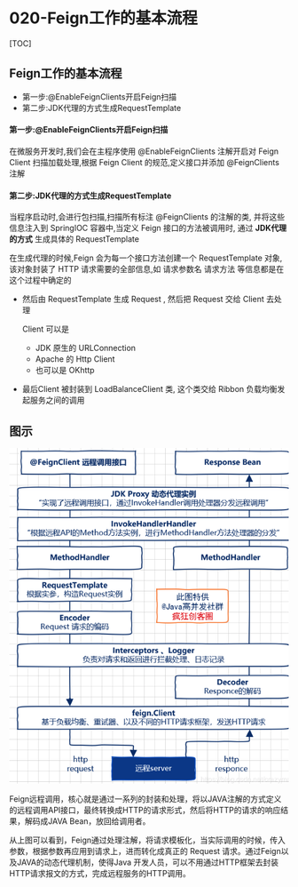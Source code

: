 # 020-Feign工作的基本流程

[TOC]

## Feign工作的基本流程

- 第一步:@EnableFeignClients开启Feign扫描
- 第二步:JDK代理的方式生成RequestTemplate 

#### 第一步:@EnableFeignClients开启Feign扫描

在微服务开发时,我们会在主程序使用 @EnableFeignClients 注解开启对 Feign Client 扫描加载处理,根据 Feign Client 的规范,定义接口并添加 @FeignClients 注解

#### 第二步:JDK代理的方式生成RequestTemplate 

当程序启动时,会进行包扫描,扫描所有标注 @FeignClients 的注解的类, 并将这些信息注入到 SpringIOC 容器中,当定义 Feign 接口的方法被调用时, 通过 **JDK代理的方式** 生成具体的 RequestTemplate 

在生成代理的时候,Feign 会为每一个接口方法创建一个 RequestTemplate 对象, 该对象封装了 HTTP 请求需要的全部信息,如  请求参数名   请求方法 等信息都是在这个过程中确定的

- 然后由 RequestTemplate 生成 Request , 然后把 Request 交给 Client 去处理

  Client 可以是

  - JDK 原生的 URLConnection
  - Apache 的 Http Client
  - 也可以是 OKhttp

- 最后Client 被封装到 LoadBalanceClient 类, 这个类交给 Ribbon 负载均衡发起服务之间的调用

## 图示

![image-20200726132143323](../../../../assets/image-20200726132143323.png)



Feign远程调用，核心就是通过一系列的封装和处理，将以JAVA注解的方式定义的远程调用API接口，最终转换成HTTP的请求形式，然后将HTTP的请求的响应结果，解码成JAVA Bean，放回给调用者。

从上图可以看到，Feign通过处理注解，将请求模板化，当实际调用的时候，传入参数，根据参数再应用到请求上，进而转化成真正的 Request 请求。通过Feign以及JAVA的动态代理机制，使得Java 开发人员，可以不用通过HTTP框架去封装HTTP请求报文的方式，完成远程服务的HTTP调用。

